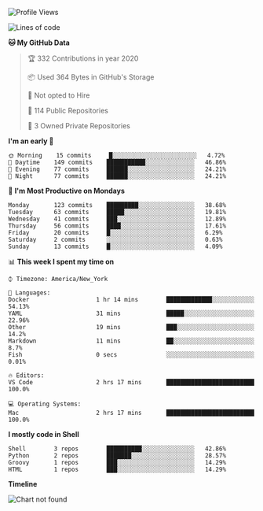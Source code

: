 <!--START_SECTION:waka-->
![Profile Views](http://img.shields.io/badge/Profile%20Views-0-blue)

![Lines of code](https://img.shields.io/badge/From%20Hello%20World%20I've%20written-60993%20Lines%20of%20code-blue)

**🐱 My GitHub Data** 

> 🏆 332 Contributions in year 2020
 > 
> 📦 Used 364 Bytes in GitHub's Storage 
 > 
> 🚫 Not opted to Hire
 > 
> 📜 114 Public Repositories 
 > 
> 🔑 3 Owned Private Repositories 

**I'm an early 🐤** 

```text
🌞 Morning    15 commits     █░░░░░░░░░░░░░░░░░░░░░░░░   4.72% 
🌆 Daytime    149 commits    ███████████░░░░░░░░░░░░░░   46.86% 
🌃 Evening    77 commits     ██████░░░░░░░░░░░░░░░░░░░   24.21% 
🌙 Night      77 commits     ██████░░░░░░░░░░░░░░░░░░░   24.21%

```
📅 **I'm Most Productive on Mondays** 

```text
Monday       123 commits    █████████░░░░░░░░░░░░░░░░   38.68% 
Tuesday      63 commits     █████░░░░░░░░░░░░░░░░░░░░   19.81% 
Wednesday    41 commits     ███░░░░░░░░░░░░░░░░░░░░░░   12.89% 
Thursday     56 commits     ████░░░░░░░░░░░░░░░░░░░░░   17.61% 
Friday       20 commits     █░░░░░░░░░░░░░░░░░░░░░░░░   6.29% 
Saturday     2 commits      ░░░░░░░░░░░░░░░░░░░░░░░░░   0.63% 
Sunday       13 commits     █░░░░░░░░░░░░░░░░░░░░░░░░   4.09%

```


📊 **This week I spent my time on** 

```text
⌚︎ Timezone: America/New_York

💬 Languages: 
Docker                   1 hr 14 mins        █████████████░░░░░░░░░░░░   54.13% 
YAML                     31 mins             █████░░░░░░░░░░░░░░░░░░░░   22.96% 
Other                    19 mins             ███░░░░░░░░░░░░░░░░░░░░░░   14.2% 
Markdown                 11 mins             ██░░░░░░░░░░░░░░░░░░░░░░░   8.7% 
Fish                     0 secs              ░░░░░░░░░░░░░░░░░░░░░░░░░   0.01%

🔥 Editors: 
VS Code                  2 hrs 17 mins       █████████████████████████   100.0%

💻 Operating Systems: 
Mac                      2 hrs 17 mins       █████████████████████████   100.0%

```

**I mostly code in Shell** 

```text
Shell        3 repos        ██████████░░░░░░░░░░░░░░░   42.86% 
Python       2 repos        ███████░░░░░░░░░░░░░░░░░░   28.57% 
Groovy       1 repos        ███░░░░░░░░░░░░░░░░░░░░░░   14.29% 
HTML         1 repos        ███░░░░░░░░░░░░░░░░░░░░░░   14.29%

```


**Timeline**

![Chart not found](https://github.com/nikhilgorantla/nikhilgorantla/blob/master/charts/bar_graph.png) 


<!--END_SECTION:waka-->
